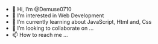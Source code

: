 - 👋 Hi, I’m @Demuse0710
- 👀 I’m interested in Web Development
- 🌱 I’m currently learning about JavaScript, Html and, Css
- 💞️ I’m looking to collaborate on ...
- 📫 How to reach me ...


